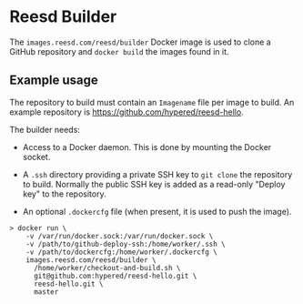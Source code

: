 # Reesd Builder

The `images.reesd.com/reesd/builder` Docker image is used to clone a GitHub
repository and `docker build` the images found in it.

## Example usage

The repository to build must contain an `Imagename` file per image to build.
An example repository is https://github.com/hypered/reesd-hello.

The builder needs:

- Access to a Docker daemon. This is done by mounting the Docker socket.

- A `.ssh` directory providing a private SSH key to `git clone` the repository
  to build. Normally the public SSH key is added as a read-only "Deploy key" to
  the repository.

- An optional `.dockercfg` file (when present, it is used to push the image).

```
> docker run \
    -v /var/run/docker.sock:/var/run/docker.sock \
    -v /path/to/github-deploy-ssh:/home/worker/.ssh \
    -v /path/to/dockercfg:/home/worker/.dockercfg \
    images.reesd.com/reesd/builder \
      /home/worker/checkout-and-build.sh \
      git@github.com:hypered/reesd-hello.git \
      reesd-hello.git \
      master
```
